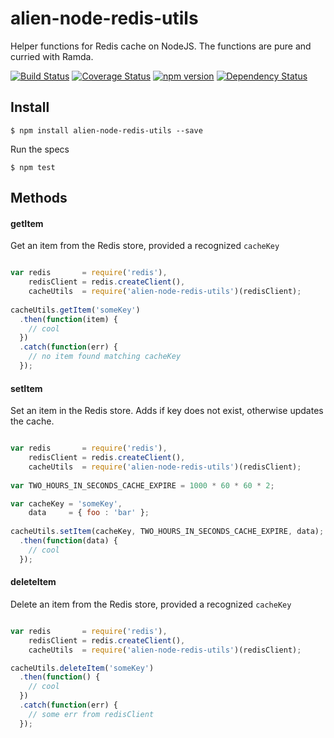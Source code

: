# alien-node-redis-utils
Helper functions for Redis cache on NodeJS. The functions are pure and curried with Ramda.

[![Build Status](https://travis-ci.org/AlienCreations/alien-node-redis-utils.svg?branch=master)](https://travis-ci.org/AlienCreations/alien-node-redis-utils) [![Coverage Status](https://coveralls.io/repos/AlienCreations/alien-node-redis-utils/badge.svg?branch=master&service=github)](https://coveralls.io/github/AlienCreations/alien-node-redis-utils?branch=master) [![npm version](http://img.shields.io/npm/v/alien-node-redis-utils.svg)](https://npmjs.org/package/alien-node-redis-utils) [![Dependency Status](https://david-dm.org/AlienCreations/alien-node-redis-utils.svg)](https://david-dm.org/AlienCreations/alien-node-redis-utils)

## Install

```
$ npm install alien-node-redis-utils --save
```

Run the specs

```
$ npm test
```

## Methods

#### getItem
Get an item from the Redis store, provided a recognized `cacheKey`

```js

var redis       = require('redis'),
    redisClient = redis.createClient(),
    cacheUtils  = require('alien-node-redis-utils')(redisClient);
    
cacheUtils.getItem('someKey')
  .then(function(item) {
    // cool
  })
  .catch(function(err) {
    // no item found matching cacheKey
  });

```

#### setItem
Set an item in the Redis store. Adds if key does not exist, otherwise updates the cache.

```js

var redis       = require('redis'),
    redisClient = redis.createClient(),
    cacheUtils  = require('alien-node-redis-utils')(redisClient);
    
var TWO_HOURS_IN_SECONDS_CACHE_EXPIRE = 1000 * 60 * 60 * 2;

var cacheKey = 'someKey', 
    data     = { foo : 'bar' };
    
cacheUtils.setItem(cacheKey, TWO_HOURS_IN_SECONDS_CACHE_EXPIRE, data);
  .then(function(data) {
    // cool
  });

```

#### deleteItem
Delete an item from the Redis store, provided a recognized `cacheKey`

```js

var redis       = require('redis'),
    redisClient = redis.createClient(),
    cacheUtils  = require('alien-node-redis-utils')(redisClient);

cacheUtils.deleteItem('someKey')
  .then(function() {
    // cool
  })
  .catch(function(err) {
    // some err from redisClient
  });

```
